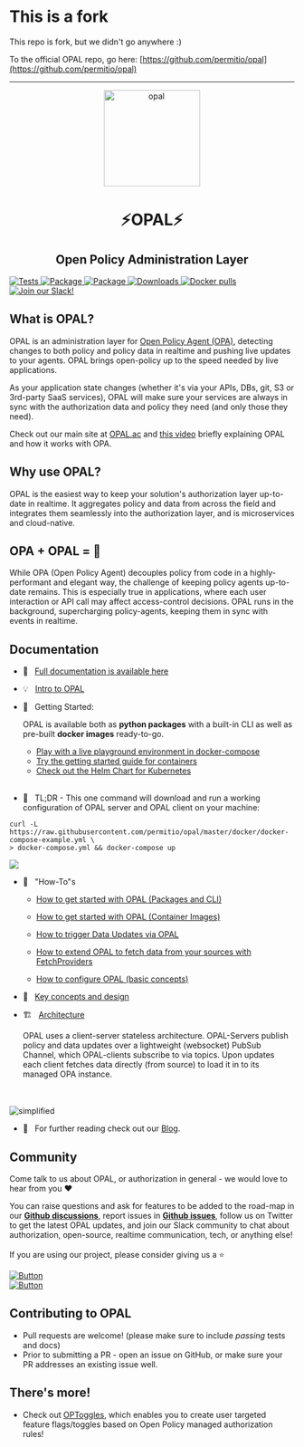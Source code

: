 
# This is a fork

This repo is fork, but we didn't go anywhere :)

To the official OPAL repo, go here: [https://github.com/permitio/opal](https://github.com/permitio/opal)


----


<p  align="center">
 <img src="https://i.ibb.co/BGVBmMK/opal.png" height=170 alt="opal" border="0" />
</p>
<h1 align="center">
⚡OPAL⚡
</h1>

<h2 align="center">
Open Policy Administration Layer
</h2>

<a href="https://github.com/permitio/opal/actions?query=workflow%3ATests" target="_blank">
    <img src="https://github.com/permitio/opal/workflows/Tests/badge.svg" alt="Tests">
</a>
<a href="https://pypi.org/project/opal-server/" target="_blank">
    <img src="https://img.shields.io/pypi/v/opal-server?color=%2331C654&label=OPAL%20Server%20%28PyPi%29" alt="Package">
</a>
<a href="https://pypi.org/project/opal-client/" target="_blank">
    <img src="https://img.shields.io/pypi/v/opal-client?color=%2331C654&label=OPAL%20Client%20%28PyPi%29" alt="Package">
</a>
<a href="https://pepy.tech/project/opal-server" target="_blank">
    <img src="https://static.pepy.tech/personalized-badge/opal-server?period=total&units=international_system&left_color=black&right_color=blue&left_text=Downloads" alt="Downloads">
</a>

<a href="https://hub.docker.com/r/permitio/opal-server" target="_blank">
    <img src="https://img.shields.io/docker/pulls/permitio/opal-server?label=Docker%20pulls" alt="Docker pulls">
</a>

<a href="https://opal-access.slack.com/" target="_blank">
    <img src="https://img.shields.io/badge/Slack%20Community-4A154B?logo=slack&logoColor=white" alt="Join our Slack!">
</a>

## What is OPAL?
OPAL is an administration layer for <a href="https://www.openpolicyagent.org/">Open Policy Agent (OPA)</a>, detecting changes to both policy and policy data in realtime and pushing live updates to your agents. OPAL brings open-policy up to the speed needed by live applications.

As your application state changes (whether it's via your APIs, DBs, git, S3 or 3rd-party SaaS services), OPAL will make sure your services are always in sync with the authorization data and policy they need (and only those they need).

Check out our main site at <a href="https://opal.ac">OPAL.ac</a> and <a href="https://youtu.be/tG8jrdcc7Zo">this video</a> briefly explaining OPAL and how it works with OPA.

## Why use OPAL?
OPAL is the easiest way to keep your solution's authorization layer up-to-date in realtime. It aggregates policy and data from across the field and integrates them seamlessly into the authorization layer, and  is microservices and cloud-native.

## OPA + OPAL = 💜
While OPA (Open Policy Agent) decouples policy from code in a highly-performant and elegant way, the challenge of keeping policy agents up-to-date remains.
This is especially true in applications, where each user interaction or API call may affect access-control decisions.
OPAL runs in the background, supercharging policy-agents, keeping them in sync with events in realtime.

## Documentation

- 📃 &nbsp; [Full documentation is available here](docs/index.md)
- 💡 &nbsp; [Intro to OPAL](docs/intro.md)
- 🚀 &nbsp; Getting Started:

   OPAL is available both as **python packages** with a built-in CLI as well as pre-built **docker images** ready-to-go.

   - [Play with a live playground environment in docker-compose](docs/HOWTO/get_started_with_opal_docker_compose_tutorial.md)
   <!-- - this tutorial is great for learning about OPAL core features and see what OPAL can do for you. -->
   - [Try the getting started guide for containers](docs/HOWTO/get_started_with_opal_using_docker.md)
   <!-- - this tutorial will show you how to configure OPAL to your specific needs and run the official docker containers locally or in production. -->

   - [Check out the Helm Chart for Kubernetes](https://github.com/permitio/opal-helm-chart)


   <br>

- 💪 &nbsp; TL;DR - This one command will download and run a working configuration of OPAL server and OPAL client on your machine:

```
curl -L https://raw.githubusercontent.com/permitio/opal/master/docker/docker-compose-example.yml \
> docker-compose.yml && docker-compose up
```
<p>
  <a href="https://asciinema.org/a/409288" target="_blank">
    <img src="https://asciinema.org/a/409288.svg" />
  </a>
</p>

- 🧠 &nbsp; "How-To"s

    - [How to get started with OPAL (Packages and CLI)](docs/HOWTO/get_started_with_opal_python_packages.md)

    - [How to get started with OPAL (Container Images)](docs/HOWTO/get_started_with_opal_using_docker.md)

    - [How to trigger Data Updates via OPAL](docs/HOWTO/trigger_data_updates.md)

    - [How to extend OPAL to fetch data from your sources with FetchProviders](docs/HOWTO/write_your_own_fetch_provider.md)

    - [How to configure OPAL (basic concepts)](docs/HOWTO/configure_opal.md)


- 🎨 &nbsp; [Key concepts and design](docs/design.md)
- 🏗️ &nbsp; [Architecture](docs/architecture.md)

    OPAL  uses a client-server stateless architecture. OPAL-Servers publish policy and data updates over a lightweight (websocket) PubSub Channel, which OPAL-clients subscribe to via topics. Upon updates each client fetches data directly (from source) to load it in to its managed OPA instance.
<br>
<br>

<img src="https://i.ibb.co/CvmX8rR/simplified-diagram-highlight.png" alt="simplified" border="0">



<br>


- 📖 &nbsp; For further reading check out our [Blog](https://bit.ly/opal_blog).

## Community

Come talk to us about OPAL, or authorization in general - we would love to hear from you ❤️

You can raise questions and ask for features to be added to the road-map in our [**Github discussions**](https://github.com/permitio/opal/discussions), report issues in [**Github issues**](https://github.com/permitio/opal/issues), follow us on Twitter to get the latest OPAL updates, and join our Slack community to chat about authorization, open-source, realtime communication, tech, or anything else!
</br>
</br>
If you are using our project, please consider giving us a ⭐️
</br>

[![Button][join-slack-link]][badge-slack-link] </br> [![Button][follow-twitter-link]][badge-twitter-link]

## Contributing to OPAL
- Pull requests are welcome! (please make sure to include *passing* tests and docs)
- Prior to submitting a PR - open an issue on GitHub, or make sure your PR addresses an existing issue well.

[join-slack-link]: https://i.ibb.co/wzrGHQL/Group-749.png
[badge-slack-link]: https://bit.ly/opalslack
[follow-twitter-link]: https://i.ibb.co/k4x55Lr/Group-750.png
[badge-twitter-link]: https://twitter.com/opal_ac

## There's more!
- Check out [OPToggles](https://github.com/permitio/OPToggles), which enables you to create user targeted feature flags/toggles based on Open Policy managed authorization rules!
